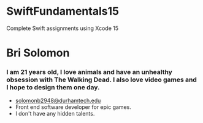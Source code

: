 # SwiftFundamentals15
Complete Swift assignments using Xcode 15
# Bri Solomon
### I am 21 years old, I love animals and have an unhealthy obsession with The Walking Dead. I also love video games and I hope to design them one day. 
* solomonb2948@durhamtech.edu
* Front end software developer for epic games.
* I don't have any hidden talents.
